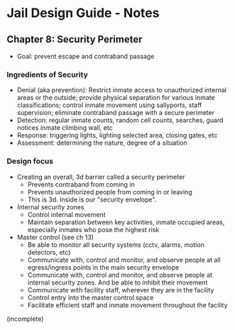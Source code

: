 # Jail Design Guide - Notes

## Chapter 8: Security Perimeter

- Goal: prevent escape and contraband passage

### Ingredients of Security

- Denial (aka prevention): Restrict inmate access to unauthorized internal areas or the outside; provide physical separation for various inmate classifications; control inmate movement using sallyports, staff supervision; eliminate contraband passage with a secure perimeter
- Detection: regular inmate counts, random cell counts, searches, guard notices inmate climbing wall, etc
- Response: triggering lights, lighting selected area, closing gates, etc
- Assessment: determining the nature, degree of a situation

### Design focus
- Creating an overall, 3d barrier called a security perimeter
    - Prevents contraband from coming in
    - Prevents unauthorized people from coming in or leaving
    - This is 3d. Inside is our "security envelope".
- Internal security zones
    - Control internal movement
    - Maintain separation between key activities, inmate occupied areas, especially inmates who pose the highest risk
- Master control (see ch 13)
    - Be able to monitor all security systems (cctv, alarms, motion detectors, etc)
    - Communicate with, control and monitor, and observe people at all egress/ingress points in the main security envelope
    - Communicate with, control and monitor, and observe people at internal security zones. And be able to inhibit their movement
    - Communicate with facility staff, wherever they are in the facility
    - Control entry into the master control space
    - Facilitate efficient staff and inmate movement throughout the facility

(incomplete)